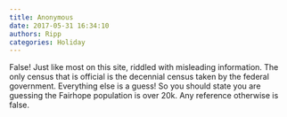 ```yaml
---
title: Anonymous
date: 2017-05-31 16:34:10
authors: Ripp
categories: Holiday
---
```


 False! Just like most on this site, riddled with misleading information. The only census that is official is the decennial census taken by the federal government. Everything else is a guess! So you should state you are guessing the Fairhope population is over 20k. Any reference otherwise is false.